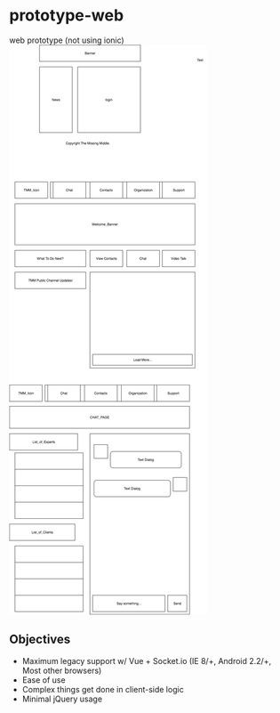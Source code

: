 # prototype-web
web prototype (not using ionic)
![graph](https://github.com/TheMissingMiddle/prototype-web/raw/master/TMMFrontendDesign.png)
## Objectives

 - Maximum legacy support w/ Vue + Socket.io (IE 8/+, Android 2.2/+, Most other browsers)
 - Ease of use
 - Complex things get done in client-side logic
 - Minimal jQuery usage
